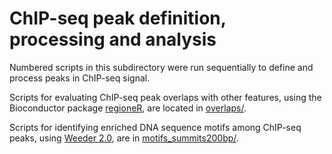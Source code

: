 # ChIP-seq peak definition, processing and analysis

Numbered scripts in this subdirectory were run sequentially to define and process peaks in ChIP-seq signal.

Scripts for evaluating ChIP-seq peak overlaps with other features, using the Bioconductor package [regioneR](https://bioconductor.org/packages/release/bioc/html/regioneR.html), are located in [overlaps/](https://github.com/ajtock/Wheat_DMC1_ASY1_paper/tree/master/scripts/ChIPseq_peaks/overlaps/).

Scripts for identifying enriched DNA sequence motifs among ChIP-seq peaks, using [Weeder 2.0](http://www.beaconlab.it/modtools), are in [motifs\_summits200bp/](https://github.com/ajtock/Wheat_DMC1_ASY1_paper/tree/master/scripts/ChIPseq_peaks/motifs_summits200bp/).
